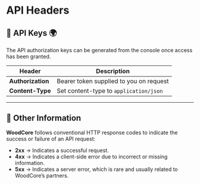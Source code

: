 # API Headers

## 🔑 API Keys 🌍
The API authorization keys can be generated from the console once access has been granted.

| **Header**       | **Description**                                    |
|-----------------|------------------------------------------------|
| **Authorization** | Bearer token supplied to you on request         |
| **Content-Type** | Set content-type to `application/json`         |

---

## 📌 Other Information

**WoodCore** follows conventional HTTP response codes to indicate the success or failure of an API request:

- **2xx** → Indicates a successful request.
- **4xx** → Indicates a client-side error due to incorrect or missing information.
- **5xx** → Indicates a server error, which is rare and usually related to WoodCore’s partners.
